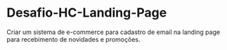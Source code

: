 # Desafio-HC-Landing-Page
Criar um sistema de e-commerce para cadastro de email na landing page para recebimento de novidades e promoções.
